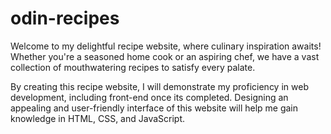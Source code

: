 # odin-recipes

Welcome to my delightful recipe website, where culinary inspiration awaits! Whether you're a seasoned home cook or an aspiring chef, we have a vast collection of mouthwatering recipes to satisfy every palate.

By creating this recipe website, I will demonstrate my proficiency in web development, including front-end once its completed. Designing an appealing and user-friendly interface of this website will help me gain knowledge in HTML, CSS, and JavaScript.

